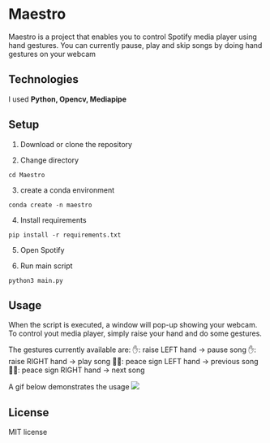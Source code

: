 # Maestro
Maestro is a project that enables you to control Spotify media player using hand gestures. You can currently pause, play and skip songs by doing hand gestures on your webcam
## Technologies
I used **Python, Opencv, Mediapipe**

## Setup
1. Download or clone the repository

2. Change directory
```
cd Maestro
``` 

3. create a conda environment 
```
conda create -n maestro
```

4. Install requirements
```
pip install -r requirements.txt
```
5. Open Spotify

6. Run main script
```
python3 main.py
```

## Usage
When the script is executed, a window will pop-up showing your webcam. To control yout media player, simply raise your hand and do some gestures.

The gestures currently available are:
✋: raise LEFT hand       -> pause song
✋: raise RIGHT hand      -> play song
✌🏼: peace sign LEFT hand  -> previous song
✌🏼: peace sign RIGHT hand -> next song 

A gif below demonstrates the usage
![](https://github.com/TiagoHRPG/Maestro/blob/main/imgs/maestro_demo_gif.gif)

## License
MIT license
